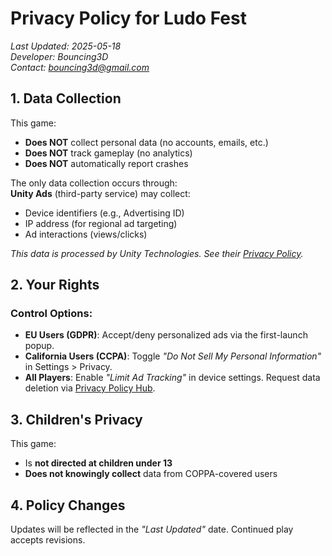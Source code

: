 # Privacy Policy for Ludo Fest   
*Last Updated: 2025-05-18*  
*Developer: Bouncing3D*  
*Contact: bouncing3d@gmail.com*  

## 1. Data Collection  
This game:  
- **Does NOT** collect personal data (no accounts, emails, etc.)  
- **Does NOT** track gameplay (no analytics)  
- **Does NOT** automatically report crashes  

The only data collection occurs through:  
**Unity Ads** (third-party service) may collect:  
- Device identifiers (e.g., Advertising ID)  
- IP address (for regional ad targeting)  
- Ad interactions (views/clicks)  

*This data is processed by Unity Technologies. See their [Privacy Policy](https://unity.com/legal/privacy-policy).*  

## 2. Your Rights  
### Control Options:  
- **EU Users (GDPR)**: Accept/deny personalized ads via the first-launch popup.  
- **California Users (CCPA)**: Toggle *"Do Not Sell My Personal Information"* in Settings > Privacy.  
- **All Players**: Enable *"Limit Ad Tracking"* in device settings.  Request data deletion via [Privacy Policy Hub](https://unity.com/legal/privacy-policy).  

## 3. Children's Privacy  
This game:  
- Is **not directed at children under 13**  
- **Does not knowingly collect** data from COPPA-covered users  

## 4. Policy Changes  
Updates will be reflected in the *"Last Updated"* date. Continued play accepts revisions.   
